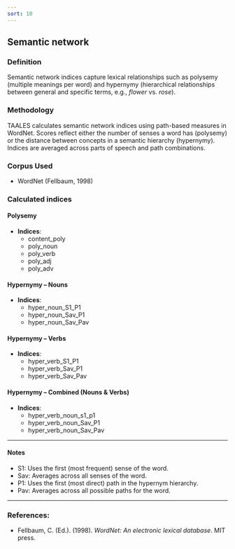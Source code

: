 ```yaml
---
sort: 10
---
```


## Semantic network

### Definition
Semantic network indices capture lexical relationships such as polysemy (multiple meanings per word) and hypernymy (hierarchical relationships between general and specific terms, e.g., *flower* vs. *rose*).

### Methodology
TAALES calculates semantic network indices using path-based measures in WordNet. Scores reflect either the number of senses a word has (polysemy) or the distance between concepts in a semantic hierarchy (hypernymy). Indices are averaged across parts of speech and path combinations.

### Corpus Used
- WordNet (Fellbaum, 1998)

### Calculated indices

#### Polysemy

- **Indices**:  
  - content_poly
  - poly_noun
  - poly_verb
  - poly_adj
  - poly_adv

#### Hypernymy – Nouns

- **Indices**:  
  - hyper_noun_S1_P1 
  - hyper_noun_Sav_P1
  - hyper_noun_Sav_Pav

#### Hypernymy – Verbs

- **Indices**:  
  - hyper_verb_S1_P1  
  - hyper_verb_Sav_P1
  - hyper_verb_Sav_Pav

#### Hypernymy – Combined (Nouns & Verbs)

- **Indices**:  
  - hyper_verb_noun_s1_p1
  - hyper_verb_noun_Sav_P1
  - hyper_verb_noun_Sav_Pav

---

#### Notes

- S1: Uses the first (most frequent) sense of the word.  
- Sav: Averages across all senses of the word.  
- P1: Uses the first (most direct) path in the hypernym hierarchy.  
- Pav: Averages across all possible paths for the word.

---

### References:
- Fellbaum, C. (Ed.). (1998). *WordNet: An electronic lexical database*. MIT press.
